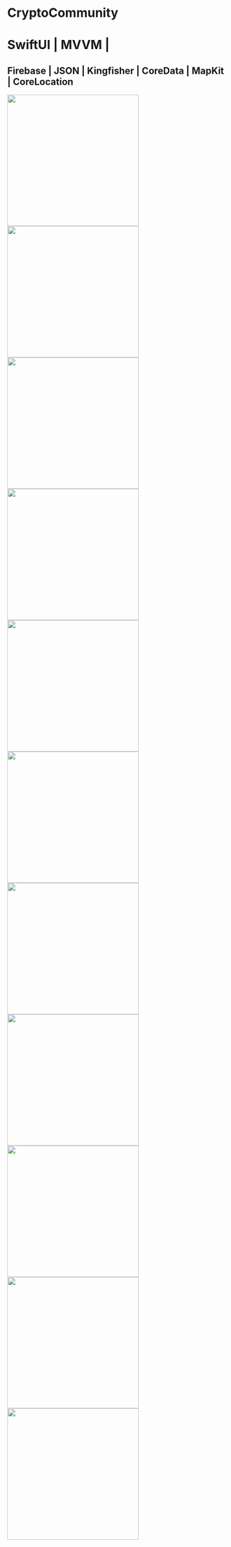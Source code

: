 # CryptoCommunity
# SwiftUI | MVVM |
## Firebase | JSON | Kingfisher | CoreData | MapKit | CoreLocation

<img src="https://raw.githubusercontent.com/Vy4chesl4vOS/SneakerStore/main/ScreenShots/1.png" width="300">
<img src="https://raw.githubusercontent.com/Vy4chesl4vOS/SneakerStore/main/ScreenShots/2.png" width="300">
<img src="https://raw.githubusercontent.com/Vy4chesl4vOS/SneakerStore/main/ScreenShots/3.png" width="300">
<img src="https://raw.githubusercontent.com/Vy4chesl4vOS/SneakerStore/main/ScreenShots/4.png" width="300">
<img src="https://raw.githubusercontent.com/Vy4chesl4vOS/SneakerStore/main/ScreenShots/6.png" width="300">
<img src="https://raw.githubusercontent.com/Vy4chesl4vOS/SneakerStore/main/ScreenShots/7.png" width="300">
<img src="https://raw.githubusercontent.com/Vy4chesl4vOS/SneakerStore/main/ScreenShots/8.png" width="300">
<img src="https://raw.githubusercontent.com/Vy4chesl4vOS/SneakerStore/main/ScreenShots/11.png" width="300">
<img src="https://raw.githubusercontent.com/Vy4chesl4vOS/SneakerStore/main/ScreenShots/5.png" width="300">
<img src="https://raw.githubusercontent.com/Vy4chesl4vOS/SneakerStore/main/ScreenShots/12.png" width="300">
<img src="https://raw.githubusercontent.com/Vy4chesl4vOS/SneakerStore/main/ScreenShots/10.png" width="300">
